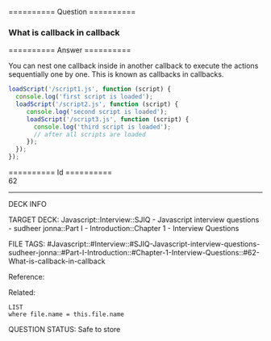 ========== Question ==========  

### What is callback in callback  

========== Answer ==========  

You can nest one callback inside in another callback to execute the actions
sequentially one by one. This is known as callbacks in callbacks.

```javascript
loadScript('/script1.js', function (script) {
  console.log('first script is loaded');
  loadScript('/script2.js', function (script) {
     console.log('second script is loaded');
     loadScript('/script3.js', function (script) {
       console.log('third script is loaded');
       // after all scripts are loaded
     });
  });
});
```

========== Id ==========  
62

---

DECK INFO

TARGET DECK: Javascript::Interview::SJIQ - Javascript interview questions - sudheer jonna::Part I - Introduction::Chapter 1 - Interview Questions

FILE TAGS: #Javascript::#Interview::#SJIQ-Javascript-interview-questions-sudheer-jonna::#Part-I-Introduction::#Chapter-1-Interview-Questions::#62-What-is-callback-in-callback

Reference:

Related:

```dataview
LIST
where file.name = this.file.name
```

QUESTION STATUS: Safe to store
